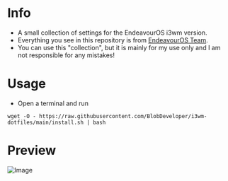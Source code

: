 # Info
- A small collection of settings for the EndeavourOS i3wm version.
- Everything you see in this repository is from [EndeavourOS Team](https://github.com/endeavouros-team/).
- You can use this "collection", but it is mainly for my use only and I am not responsible for any mistakes!

# Usage
- Open a terminal and run 
```
wget -O - https://raw.githubusercontent.com/BlobDeveloper/i3wm-dotfiles/main/install.sh | bash
```

# Preview
![Image](./assets/preview.png)
